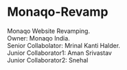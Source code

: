 # Monaqo-Revamp
Monaqo Website Revamping.
<br>
Owner: Monaqo India.
<br>
Senior Collabolator: Mrinal Kanti Halder.
<br>
Junior Collaborator1: Aman Srivastav 
<br>
Junior Collaborator2: Snehal
<br>

